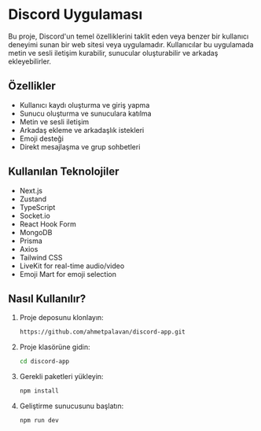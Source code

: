 # Discord Uygulaması

Bu proje, Discord'un temel özelliklerini taklit eden veya benzer bir kullanıcı deneyimi sunan bir web sitesi veya uygulamadır. Kullanıcılar bu uygulamada metin ve sesli iletişim kurabilir, sunucular oluşturabilir ve arkadaş ekleyebilirler.

## Özellikler

- Kullanıcı kaydı oluşturma ve giriş yapma
- Sunucu oluşturma ve sunuculara katılma
- Metin ve sesli iletişim
- Arkadaş ekleme ve arkadaşlık istekleri
- Emoji desteği
- Direkt mesajlaşma ve grup sohbetleri

## Kullanılan Teknolojiler

- Next.js
- Zustand 
- TypeScript 
- Socket.io 
- React Hook Form 
- MongoDB 
- Prisma 
- Axios 
- Tailwind CSS 
- LiveKit for real-time audio/video 
- Emoji Mart for emoji selection 

## Nasıl Kullanılır?

1. Proje deposunu klonlayın:

    ```bash
    https://github.com/ahmetpalavan/discord-app.git
    ```

2. Proje klasörüne gidin:

    ```bash
    cd discord-app
    ```

3. Gerekli paketleri yükleyin:

    ```bash
    npm install
    ```

4. Geliştirme sunucusunu başlatın:

    ```bash
    npm run dev
    ```
